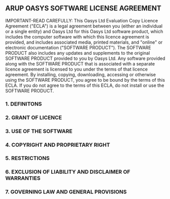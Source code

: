## ARUP OASYS SOFTWARE LICENSE AGREEMENT

IMPORTANT-READ CAREFULLY: This Oasys Ltd Evaluation Copy Licence Agreement ("ECLA") is a legal agreement between you (either an individual or a single entity) and Oasys Ltd for this Oasys Ltd software product, which includes the computer software with which this licence agreement is provided, and includes associated media, printed materials, and "online" or electronic documentation ("SOFTWARE PRODUCT"). The SOFTWARE PRODUCT also includes any updates and supplements to the original SOFTWARE PRODUCT provided to you by Oasys Ltd. Any software provided along with the SOFTWARE PRODUCT that is associated with a separate licence agreement is licensed to you under the terms of that licence agreement. By installing, copying, downloading, accessing or otherwise using the SOFTWARE PRODUCT, you agree to be bound by the terms of this ECLA. If you do not agree to the terms of this ECLA, do not install or use the SOFTWARE PRODUCT.

### 1. DEFINITONS

### 2. GRANT OF LICENCE

### 3. USE OF THE SOFTWARE

### 4. COPYRIGHT AND PROPRIETARY RIGHT

### 5. RESTRICTIONS

### 6. EXCLUSION OF LIABILITY AND DISCLAIMER OF WARRANTIES

### 7. GOVERNING LAW AND GENERAL PROVISIONS

